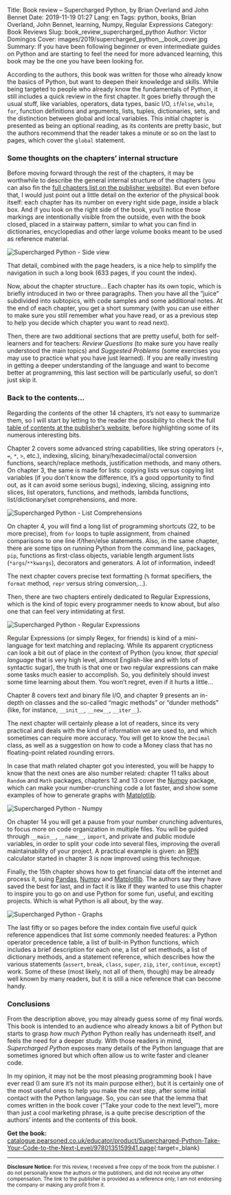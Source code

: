 Title: Book review – Supercharged Python, by Brian Overland and John Bennet
Date: 2019-11-19 01:27
Lang: en
Tags: python, books, Brian Overland, John Bennet, learning, Numpy, Regular Expressions
Category: Book Reviews
Slug: book_review_supercharged_python
Author: Victor Domingos
Cover: images/2019/supercharged_python__book_cover.jpg
Summary: If you have been following beginner or even intermediate guides on Python and are starting to feel the need for more advanced learning, this book may be the one you have been looking for.


According to the authors, this book was written for those who already know the basics of Python, but want to deepen their knowledge and skills. While being targeted to people who already know the fundamentals of Python, it still includes a quick review in the first chapter. It goes briefly through the usual stuff, like variables, operators, data types, basic I/O, `if`/`else`, `while`, `for`, function definitions and arguments, lists, tuples, dictionaries, sets, and the distinction between global and local variables. This initial chapter is presented as being an optional reading, as its contents are pretty basic, but the authors recommend that the reader takes a minute or so on the last to pages, which cover the `global` statement.


### Some thoughts on the chapters’ internal structure
Before moving forward through the rest of the chapters, it may be worthwhile to describe the general internal structure of the chapters (you can also fin the [full chapters list on the publisher website](https://catalogue.pearsoned.co.uk/educator/product/Supercharged-Python-Take-Your-Code-to-the-Next-Level/9780135160244.page)). But even before that, I would just point out a little detail on the exterior of the physical book itself: each chapter has its number on every right side page, inside a black box. And if you look on the right side of the book, you’ll notice those markings are intentionally visible from the outside, even with the book closed, placed in a stairway pattern, similar to what you can find in dictionaries, encyclopedias and other large volume books meant to be used as reference material. 

![Supercharged Python - Side view]({static}/images/2019/supercharged__side_view.jpg)

That detail, combined with the page headers, is a nice help to simplify the navigation in such a long book (633 pages, if you count the index).

Now, about the chapter structure… Each chapter has its own topic, which is briefly introduced in two or three paragraphs. Then you have all the “juice” subdivided into subtopics, with code samples and some additional notes. At the end of each chapter, you get a short summary (with you can use either to make sure you still remember what you have read, or as a previous step to help you decide which chapter you want to read next).

Then, there are two additional sections that are pretty useful, both for self-learners and for teachers: *Review Questions* (to make sure you have really understood the main topics) and *Suggested Problems* (some exercises you may use to practice what you have just learned). If you are really investing in getting a deeper understanding of the language and want to become better at programming, this last section will be particularly useful, so don’t just skip it.


### Back to the contents…

Regarding the contents of the other 14 chapters, it’s not easy to summarize them, so I will start by letting to the reader the possibility to check the full [table of contents at the publisher’s website](https://catalogue.pearsoned.co.uk/educator/product/Supercharged-Python-Take-Your-Code-to-the-Next-Level/9780135160244.page), before highlighting some of its numerous interesting bits.

Chapter 2 covers some advanced string capabilities, like string operators (`+`, `=`, `*`, `>`, etc.), indexing, slicing, binary/hexadecimal/octal conversion functions, search/replace methods, justification methods, and many others. On chapter 3, the same is made for lists: copying lists versus copying list variables (if you don’t know the difference, it’s a good opportunity to find out, as it can avoid some serious bugs), indexing, slicing, assigning into slices, list operators, functions, and methods, lambda functions, list/dictionary/set comprehensions, and more.

![Supercharged Python - List Comprehensions]({static}/images/2019/supercharged_python__list_comprehensions.jpg)

On chapter 4, you will find a long list of programming shortcuts (22, to be more precise), from `for` loops to tuple assignment, from chained comparisons to one line if/then/else statements. Also, in the same chapter, there are some tips on running Python from the command line, packages, `pip`, functions as first-class objects, variable length argument lists (`*args`/`**kwargs`), decorators and generators. A lot of information, indeed!

The next chapter covers precise text formatting (`%` format specifiers, the `format` method, `repr` versus string conversion,…).

Then, there are two chapters entirely dedicated to Regular Expressions, which is the kind of topic every programmer needs to know about, but also one that can feel very intimidating at first. 

![Supercharged Python - Regular Expressions]({static}/images/2019/supercharged_python__regular_expressions.jpg)

Regular Expressions (or simply Regex, for friends) is kind of a mini-language for text matching and replacing. While its apparent crypticness can look a bit out of place in the context of Python (you know, *that special language* that is very high level, almost English-like and with lots of syntactic sugar), the truth is that one or two regular expressions can make some tasks much easier to accomplish. So, you definitely should invest some time learning about them. You won’t regret, even if it hurts a little…

Chapter 8 covers text and binary file I/O, and chapter 9 presents an in-depth on classes and the so-called “magic methods” or “dunder methods” (like, for instance, `__init__`, `__new__`, `__iter__`).

The next chapter will certainly please a lot of readers, since its very practical and deals with the kind of information we are used to, and which sometimes can require more accuracy. You will get to know the `Decimal` class, as well as a suggestion on how to code a Money class that has no floating-point related rounding errors.

In case that math related chapter got you interested, you will be happy to know that the next ones are also number related: chapter 11 talks about `Random` and `Math` packages, chapters 12 and 13 cover the [Numpy](https://numpy.org/) package, which can make your number-crunching code a lot faster, and show some examples of how to generate graphs with [Matplotlib](https://matplotlib.org/).

![Supercharged Python - Numpy]({static}/images/2019/supercharged_python__numpy.jpg)

On chapter 14 you will get a pause from your number crunching adventures, to focus more on code organization in multiple files. You will be guided through `__main__`, `__name__`, `import`, and private and public module variables, in order to split your code into several files, improving the overall maintainability of your project. A practical example is given: an [RPN](https://en.wikipedia.org/wiki/Reverse_Polish_notation) calculator started in chapter 3 is now improved using this technique.

Finally, the 15th chapter shows how to get financial data off the internet and process it, suing [Pandas](https://pandas.pydata.org/), [Numpy](https://numpy.org/) and [Matplotlib](https://matplotlib.org/). The authors say they have saved the best for last, and in fact it is like if they wanted to use this chapter to inspire you to go on and use Python for some fun, useful, and exciting projects. Which is what Python is all about, by the way.

![Supercharged Python - Graphs]({static}/images/2019/supercharged_python__graphs.jpg)

The last fifty or so pages before the index contain five useful quick reference appendices that list some commonly needed features: a Python operator precedence table, a list of built-in Python functions, which includes a brief description for each one, a list of set methods, a list of dictionary methods, and a statement reference, which describes how the various statements (`assert`, `break`, `class`, `super`, `zip`, `iter`, `continue`, `except`) work. Some of these (most likely, not all of them, though) may be already well known by many readers, but it is still a nice reference that can become handy.

### Conclusions 

From the description above, you may already guess some of my final words. This book is intended to an audience who already knows a bit of Python but starts to grasp *how much Python* Python really has underneath itself, and feels the need for a deeper study. With those readers in mind, *Supercharged Python* exposes many details of the Python language that are sometimes ignored but which often allow us to write faster and cleaner code. 

In my opinion, it may not be the most pleasing programming book I have ever read (I am sure it’s not its main purpose either), but it is certainly one of the most useful ones to help you make the *next step*, after some initial contact with the Python language. So, you can see that the lemma that comes written in the book cover (“Take your code to the next level”), more than just a cool marketing phrase, is a quite precise description of the authors’ intents and the contents of this book.

**Get the book:**  
[catalogue.pearsoned.co.uk/educator/product/Supercharged-Python-Take-Your-Code-to-the-Next-Level/9780135159941.page](https://catalogue.pearsoned.co.uk/educator/product/Supercharged-Python-Take-Your-Code-to-the-Next-Level/9780135159941.page){:target=_blank}

<hr ><small>
<strong>Disclosure Notice:  </strong>
For this review, I received a free copy of the book from the publisher. I do not personally know the authors or the publishers, and did not receive any other compensation. The link to the publisher is provided as a reference only, I am not endorsing the company or making any profit from it. 
</small>
